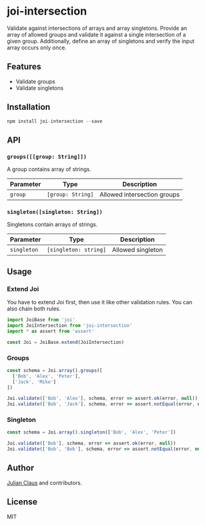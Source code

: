 # joi-intersection

Validate against intersections of arrays and array singletons. Provide an array of allowed groups and validate it 
against a single intersection of a given group. Additionally, define an array of singletons and verify the input array 
occurs only once.

## Features

- Validate groups
- Validate singletons

## Installation

```js
npm install joi-intersection --save
```

## API

### `groups([[group: String]])`

A group contains array of strings. 

| Parameter             | Type              | Description                 |
|-----------------------|-------------------|-----------------------------|
| `group`               | `[group: String]` | Allowed intersection groups |

### `singleton([singleton: String])`

Singletons contain arrays of strings.

| Parameter             | Type                    | Description                 |
|-----------------------|-------------------------|-----------------------------|
| `singleton`           | `[singleton: string]`   | Allowed singleton           |

## Usage

### Extend Joi

You have to extend Joi first, then use it like other validation rules. You can also chain both rules.

```js
import JoiBase from 'joi'
import JoiIntersection from 'joi-intersection'
import * as assert from 'assert'

const Joi = JoiBase.extend(JoiIntersection)
```

### Groups

```js
const schema = Joi.array().groups([
  ['Bob', 'Alex', 'Peter'],
  ['Jack', 'Mike']
])

Joi.validate(['Bob', 'Alex'], schema, error => assert.ok(error, null))
Joi.validate(['Bob', 'Jack'], schema, error => assert.notEqual(error, null))
```

### Singleton

```js
const schema = Joi.array().singleton(['Bob', 'Alex', 'Peter'])

Joi.validate(['Bob'], schema, error => assert.ok(error, null))
Joi.validate(['Bob', 'Bob'], schema, error => assert.notEqual(error, null))
```

## Author

[Julian Claus](https://www.julian-claus.de) and contributors.

## License

MIT
